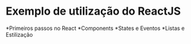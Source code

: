 # Exemplo de utilização do ReactJS

*Primeiros passos no React
*Components
*States e Eventos
*Listas e Estilização